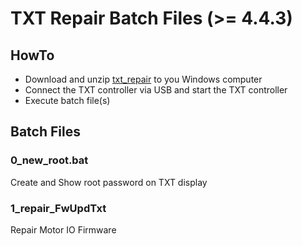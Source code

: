 # TXT Repair Batch Files (>= 4.4.3)

## HowTo
- Download and unzip [txt_repair](https://github.com/fischertechnikGmbH/txt_repair/archive/master.zip) to you Windows computer
- Connect the TXT controller via USB and start the TXT controller
- Execute batch file(s)

## Batch Files
### 0_new_root.bat
Create and Show root password on TXT display

### 1_repair_FwUpdTxt
Repair Motor IO Firmware
